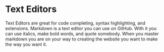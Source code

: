 # Text Editors

Text Editors are great for code completing, syntax highlighting, and extensions. Markdown is a text editor you can use on GitHub. With it you can use italics, make bold words, and quote somebody. When you master markdown you are on your way to creating the website you want to make the way you want it.
